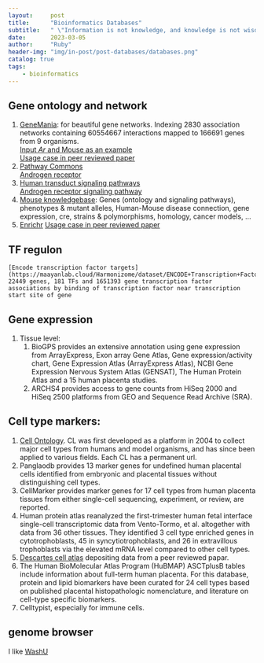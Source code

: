 ```yaml
---
layout:     post
title:      "Bioinformatics Databases"
subtitle:   " \"Information is not knowledge, and knowledge is not wisdom.\""
date:       2023-03-05
author:     "Ruby"
header-img: "img/in-post/post-databases/databases.png"
catalog: true
tags:
    - bioinformatics
---
```



## Gene ontology and network
1. [GeneMania](https://genemania.org/): for beautiful gene networks. Indexing 2830 association networks containing 60554667 interactions mapped to 166691 genes from 9 organisms.  
   [Input *Ar* and Mouse as an example](img/in-post/post-databases/GeneMania_example.png)  
   [Usage case in peer reviewed paper](https://www.pnas.org/doi/abs/10.1073/pnas.1722617115?url_ver=Z39.88-2003&rfr_id=ori:rid:crossref.org&rfr_dat=cr_pub%20%200pubmed)
2. [Pathway Commons](http://www.pathwaycommons.org/)  
   [Androgen receptor](img/in-post/post-databases/AndrogenReceptor.png)
3. [Human transduct signaling pathways](http://netpath.org/pathways?path_id=NetPath_2)  
   [Androgen receptor signaling pathway](img/in-post/post-databases/NetPath_example.png)
4. [Mouse knowledgebase](https://www.informatics.jax.org/): Genes (ontology and signaling pathways), phenotypes & mutant alleles, Human-Mouse disease connection, gene expression, cre, strains & polymorphisms, homology, cancer models, ... 
5. [Enrichr](https://maayanlab.cloud/Enrichr/)
   [Usage case in peer reviewed paper](https://www.cell.com/cell/pdf/S0092-8674(22)00070-8.pdf)
   
## TF regulon
    [Encode transcription factor targets](https://maayanlab.cloud/Harmonizome/dataset/ENCODE+Transcription+Factor+Targets): 22449 genes, 181 TFs and 1651393 gene transcription factor associations by binding of transcription factor near transcription start site of gene 

## Gene expression
1. Tissue level: 
   1. BioGPS provides an extensive annotation using gene expression from ArrayExpress, Exon array Gene Atlas, Gene expression/activity chart, Gene Expression Atlas (ArrayExpress Atlas), NCBI Gene Expression Nervous System Atlas (GENSAT), The Human Protein Atlas and a 15 human placenta studies.  
   2. ARCHS4 provides access to gene counts from HiSeq 2000 and HiSeq 2500 platforms from GEO and Sequence Read Archive (SRA).

## Cell type markers:
   1. [Cell Ontology](https://obofoundry.org/ontology/cl.html). CL was first developed as a platform in 2004 to collect major cell types from humans and model organisms, and has since been applied to various fields. Each CL has a permanent url.
   2. Panglaodb provides 13 marker genes for undefined human placental cells identified from embryonic and placental tissues without distinguishing cell types. 
   3. CellMarker provides marker genes for 17 cell types from human placenta tissues from either single-cell sequencing, experiment, or review, are reported. 
   4. Human protein atlas reanalyzed the first-trimester human fetal interface single-cell transcriptomic data from Vento-Tormo, et al. altogether with data from 36 other tissues. They identified 3 cell type enriched genes in cytotrophoblasts, 45 in syncytiotrophoblasts, and 26 in extravillous trophoblasts via the elevated mRNA level compared to other cell types.
   5. [Descartes cell atlas](https://descartes.brotmanbaty.org/bbi/human-gene-expression-during-development/) depositing data from a peer reviewed papar.
   6. The Human BioMolecular Atlas Program (HuBMAP) ASCTplusB tables include information about full-term human placenta. For this database, protein and lipid biomarkers have been curated for 24 cell types based on published placental histopathologic nomenclature, and literature on cell-type specific biomarkers.
   7. Celltypist, especially for immune cells.
   
## genome browser
I like [WashU](http://epigenomegateway.wustl.edu/)